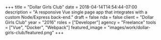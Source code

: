 +++
title = "Dollar Girls Club"
date = 2018-04-14T14:54:44-07:00
description = "A responsive Vue single page app that integrates with a custom Node/Express back-end."
draft = false
nda = false
client = "Dollar Girls Club"
year = "2016"
roles = ["Developer"]
agency = "Freelance"
tools = ["Vue", "Docker", "Webpack"]
featured_image = "images/work/dollar-girls-club/featured.png"
+++
